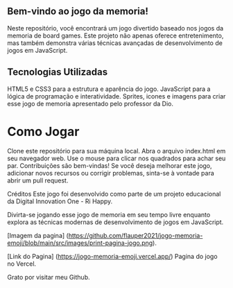 ## Bem-vindo ao jogo da memoria!
Neste repositório, você encontrará um jogo divertido baseado nos jogos da memoria de board games. Este projeto não apenas oferece entretenimento, mas também demonstra várias técnicas avançadas de desenvolvimento de jogos em JavaScript.

## Tecnologias Utilizadas
HTML5 e CSS3 para a estrutura e aparência do jogo. JavaScript para a lógica de programação e interatividade. Sprites, icones e imagens para criar esse jogo de memoria apresentado pelo professor da Dio. 

# Como Jogar
Clone este repositório para sua máquina local. Abra o arquivo index.html em seu navegador web. Use o mouse para clicar nos quadrados para achar seu par. Contribuições são bem-vindas! Se você deseja melhorar este jogo, adicionar novos recursos ou corrigir problemas, sinta-se à vontade para abrir um pull request.

Créditos Este jogo foi desenvolvido como parte de um projeto educacional da Digital Innovation One - Ri Happy.

Divirta-se jogando esse jogo de memoria em seu tempo livre enquanto explora as técnicas modernas de desenvolvimento de jogos em JavaScript.

[Imagem da pagina] (https://github.com/flauper2021/jogo-memoria-emoji/blob/main/src/images/print-pagina-jogo.png).

[Link do Pagina] (https://jogo-memoria-emoji.vercel.app/) Pagina do jogo no Vercel.

Grato por visitar meu Github.